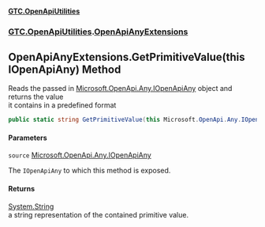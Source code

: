 #### [GTC.OpenApiUtilities](GTC.OpenApiUtilities.md 'GTC.OpenApiUtilities')
### [GTC.OpenApiUtilities](GTC.OpenApiUtilities.md#GTC.OpenApiUtilities 'GTC.OpenApiUtilities').[OpenApiAnyExtensions](GTC.OpenApiUtilities.md#GTC.OpenApiUtilities.OpenApiAnyExtensions 'GTC.OpenApiUtilities.OpenApiAnyExtensions')

## OpenApiAnyExtensions.GetPrimitiveValue(this IOpenApiAny) Method

Reads the passed in [Microsoft.OpenApi.Any.IOpenApiAny](https://docs.microsoft.com/en-us/dotnet/api/Microsoft.OpenApi.Any.IOpenApiAny 'Microsoft.OpenApi.Any.IOpenApiAny') object and returns the value  
it contains in a predefined format

```csharp
public static string GetPrimitiveValue(this Microsoft.OpenApi.Any.IOpenApiAny source);
```
#### Parameters

<a name='GTC.OpenApiUtilities.OpenApiAnyExtensions.GetPrimitiveValue(thisMicrosoft.OpenApi.Any.IOpenApiAny).source'></a>

`source` [Microsoft.OpenApi.Any.IOpenApiAny](https://docs.microsoft.com/en-us/dotnet/api/Microsoft.OpenApi.Any.IOpenApiAny 'Microsoft.OpenApi.Any.IOpenApiAny')

The `IOpenApiAny` to which this method is exposed.

#### Returns
[System.String](https://docs.microsoft.com/en-us/dotnet/api/System.String 'System.String')  
a string representation of the contained primitive value.